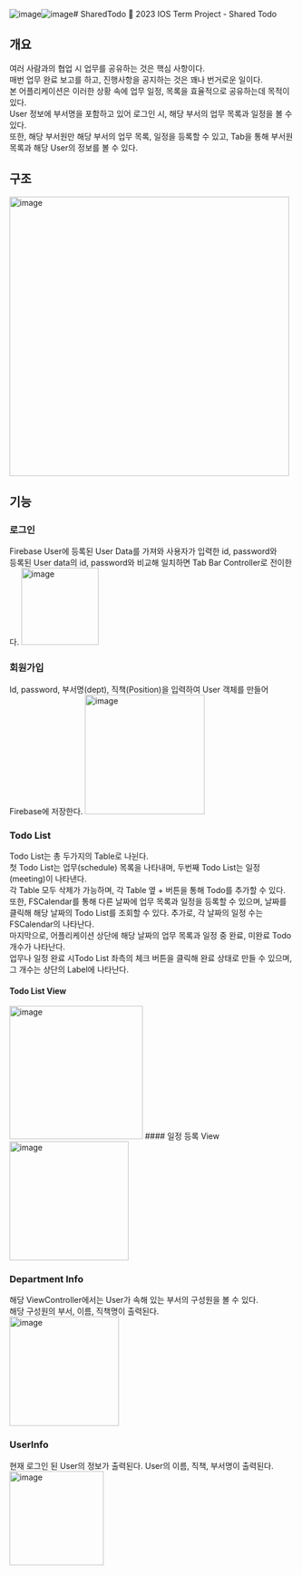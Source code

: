 ![image](https://github.com/gesal03/SharedTodo/assets/77336664/4a8f18f4-77b2-414d-84e1-ffe576c0170c)![image](https://github.com/gesal03/SharedTodo/assets/77336664/64075c1c-24d3-4468-8917-7c6cef4b03e6)# SharedTodo
📱 2023 IOS Term Project - Shared Todo

## 개요
여러 사람과의 협업 시 업무를 공유하는 것은 핵심 사항이다.<br>
매번 업무 완료 보고를 하고, 진행사항을 공지하는 것은 꽤나 번거로운 일이다. <br>
본 어플리케이션은 이러한 상황 속에 업무 일정, 목록을 효율적으로 공유하는데 목적이 있다.<br>
User 정보에 부서명을 포함하고 있어 로그인 시, 해당 부서의 업무 목록과 일정을 볼 수 있다.<br>
또한, 해당 부서원만 해당 부서의 업무 목록, 일정을 등록할 수 있고, Tab을 통해 부서원 목록과 해당 User의 정보를 볼 수 있다.<br>

## 구조
<img width="493" alt="image" src="https://github.com/gesal03/SharedTodo/assets/77336664/cc7cc3be-4674-4529-95b6-2bdc45087c10">

## 기능
### 로그인
Firebase User에 등록된 User Data를 가져와 사용자가 입력한 id, password와 <br>
등록된 User data의 id, password와 비교해 일치하면 Tab Bar Controller로 전이한다.
<img width="136" alt="image" src="https://github.com/gesal03/SharedTodo/assets/77336664/f2344872-be19-4ec2-95aa-e1c08bc1e35e">

### 회원가입
Id, password, 부서명(dept), 직책(Position)을 입력하여 User 객체를 만들어 Firebase에 저장한다.
<img width="211" alt="image" src="https://github.com/gesal03/SharedTodo/assets/77336664/70bead7f-1bc3-4565-8ffc-6260b54ead40">

### Todo List
Todo List는 총 두가지의 Table로 나뉜다. <br>
첫 Todo List는 업무(schedule) 목록을 나타내며, 두번째 Todo List는 일정(meeting)이 나타낸다.<br>
각 Table 모두 삭제가 가능하며, 각 Table 옆 + 버튼을 통해 Todo를 추가할 수 있다.<br>
또한, FSCalendar를 통해 다른 날짜에 업무 목록과 일정을 등록할 수 있으며, 날짜를 클릭해 해당 날짜의 Todo List를 조회할 수 있다. 추가로, 각 날짜의 일정 수는 FSCalendar의 나타난다.<br>
마지막으로, 어플리케이션 상단에 해당 날짜의 업무 목록과 일정 중 완료, 미완료 Todo 개수가 나타난다.<br>
업무나 일정 완료 시Todo List 좌측의 체크 버튼을 클릭해 완료 상태로 만들 수 있으며, 그 개수는 상단의 Label에 나타난다.<br>
#### Todo List View
<img width="235" alt="image" src="https://github.com/gesal03/SharedTodo/assets/77336664/de0bc2fd-0943-4fba-9fc1-0046edd2d17b">
#### 일정 등록 View
<img width="210" alt="image" src="https://github.com/gesal03/SharedTodo/assets/77336664/4f7e147b-2b04-4bfd-a796-37098b5dea8f">

### Department Info
해당 ViewController에서는 User가 속해 있는 부서의 구성원을 볼 수 있다. <br>
해당 구성원의 부서, 이름, 직책명이 출력된다.<br>
<img width="193" alt="image" src="https://github.com/gesal03/SharedTodo/assets/77336664/705c652d-6a10-4f81-b0e6-c582f8a90571">


### UserInfo
현재 로그인 된 User의 정보가 출력된다. User의 이름, 직책, 부서명이 출력된다.<br>
<img width="166" alt="image" src="https://github.com/gesal03/SharedTodo/assets/77336664/cf1b84b3-3822-4a62-b602-808ed055d2a3">


